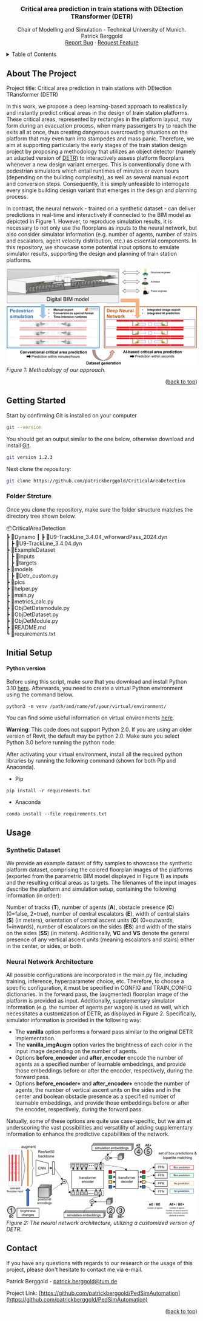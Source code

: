 <div id="top"></div>

<!-- PROJECT LOGO -->
<br />
<div align="center">

  <h3 align="center">Critical area prediction in train stations with DEtection TRansformer (DETR)</h3>

  <p align="center">
    Chair of Modelling and Simulation - Technical University of Munich.
    <br />
    Patrick Berggold
    <br />
    <a href="mailto:patrick.berggold@tum.de">Report Bug</a>
    ·
    <a href="mailto:patrick.berggold@tum.de">Request Feature</a>
  </p>
</div>

<!-- TABLE OF CONTENTS -->
<details>
  <summary>Table of Contents</summary>
  <ol>
    <li>
      <a href="#about-the-project">About The Project</a>
    </li>
    <li>
      <a href="#getting-started">Getting Started</a>
    </li>
    <li><a href="#usage">Usage</a></li>
    <li><a href="#contact">Contact</a></li>
  </ol>
</details>

<!-- ABOUT THE PROJECT -->

## About The Project

Project title: Critical area prediction in train stations with DEtection TRansformer (DETR)

In this work, we propose a deep learning-based approach to realistically and instantly predict critical areas in the design of train station platforms. These critical areas, represented by rectangles in the platform layout, 
may form during an evacuation process, when many passengers try to reach the exits all at once, thus creating dangerous overcrowding situations on the platform that may even turn into stampedes and mass panic. 
Therefore, we aim at supporting particularly the early stages of the train station design project by proposing a methodology that utilizes an object detector (namely an adapted version of [DETR](https://arxiv.org/abs/2005.12872)) to interactively assess platform floorplans whenever a new design variant emerges. This is conventionally done with pedestrian simulators which entail runtimes of minutes or even hours (depending on the building complexity), as well as several manual export and conversion steps. 
Consequently, it is simply unfeasible to interrogate every single building design variant that emerges in the design and planning process. 

In contrast, the neural network - trained on a synthetic dataset - can deliver predictions in real-time and interactively if connected to the BIM model as depicted in Figure 1. However, to reproduce simulation results, it is necessary to not only use the 
floorplans as inputs to the neural network, but also consider simulator information (e.g. number of agents, number of stairs and escalators, agent velocity distribution, etc.) as essential components. In this repository, we showcase
some potential input options to emulate simulator results, supporting the design and planning of train station platforms.

![Figure 1: Methodology of our approach.](/pics/methodology.PNG)
*Figure 1: Methodology of our approach.*

<p align="right">(<a href="#top">back to top</a>)</p>

<!-- GETTING STARTED -->

## Getting Started

Start by confirming Git is installed on your computer

```sh
git --version
```

You should get an output similar to the one below, otherwise download and install [Git](https://git-scm.com/downloads).

```sh
git version 1.2.3
```

Next clone the repository:

```sh
git clone https://github.com/patrickberggold/CriticalAreaDetection
```

### Folder Strcture

Once you clone the repository, make sure the folder structure matches the directory tree shown below.

📦CriticalAreaDetection  
┣ 📂Dynamo
┃ ┣ 📜U9-TrackLine_3.4.04_wForwardPass_2024.dyn  
┃ ┣ 📜U9-TrackLine_3.4.04.dyn  
┣ 📂ExampleDataset  
┃ ┣ 📂inputs  
┃ ┣ 📂targets  
┣ 📂models  
┃ ┣ 📜Detr_custom.py  
┣ 📂pics  
┣ 📜helper.py  
┣ 📜main.py  
┣ 📜metrics_calc.py  
┣ 📜ObjDetDatamodule.py  
┣ 📜ObjDetDataset.py  
┣ 📜ObjDetModule.py  
┣ 📜README.md  
┗ 📜requirements.txt

## Initial Setup

#### Python version

<!-- 3.10.13 -->
Before using this script, make sure that you download and install Python 3.10 [here](https://www.python.org/downloads/). Afterwards, you need to create a virtual Python environment using the command below.

```
python3 -m venv /path/and/name/of/your/virtual/environment/
```

You can find some useful information on virtual environments [here](https://docs.python.org/3/library/venv.html#creating-virtual-environments).

**Warning**: This code does not support Python 2.0. If you are using an older version of Revit, the default may be python 2.0. Make sure you select Python 3.0 before running the python node.

After activating your virtual environment, install all the required python libraries by running the following command (shown for both Pip and Anaconda).

- Pip

```
pip install -r requirements.txt
```

- Anaconda

```
conda install --file requirements.txt
```

<!-- USAGE EXAMPLES -->

## Usage

### Synthetic Dataset
We provide an example dataset of fifty samples to showcase the synthetic platform dataset, comprising the colored floorplan images of the platforms (exported from the parametric BIM model displayed in Figure 1) as inputs 
and the resulting critical areas as targets. The filenames of the input images describe the platform and simulation setup, containing the following information (in order):

Number of tracks (**T**), number of agents (**A**), obstacle presence (**C**) (0=false, 2=true), number of central escalators (**E**), width of central stairs (**S**) (in meters), 
orientation of central ascent units (**O**) (0=outwards, 1=inwards), number of escalators on the sides (**ES**) and width of the stairs on the sides (**SS**) (in meters). Additionally,
**VC** and **VS** denote the general presence of any vertical ascent units (meaning escalators and stairs) either in the center, or sides, or both.


### Neural Network Architecture
All possible configurations are incorporated in the main.py file, including training, inference, hyperparameter choice, etc. Therefore, to choose a specific configuration, it must be specified in 
CONFIG and TRAIN_CONFIG dictionaries. In the forward pass, the (augmented) floorplan image of the platform is provided as input. Additionally, supplementary simulator information (e.g. the number of agents per wagon) is used as well,
which necessitates a customization of DETR, as displayed in Figure 2. Specifically, simulator information is provided in the following way:

* The **vanilla** option performs a forward pass similar to the original DETR implementation.
* The **vanilla_imgAugm** option varies the brightness of each color in the input image depending on the number of agents.
* Options **before_encoder** and **after_encoder** encode the number of agents as a specified number of learnable embeddings, and provide those embeddings before or after the encoder, respectively, 
during the forward pass.
* Options **before_encoder+** and **after_encoder+** encode the number of agents, the number of vertical ascent units on the sides and in the center and boolean obstacle presence as a specified number of learnable embeddings,
and provide those embeddings before or after the encoder, respectively, during the forward pass.

Natually, some of these options are quite use case-specific, but we aim at underscoring the vast possibilities and versatility of adding supplementary information to enhance the predictive capabilities of the network.

![Figure 2: The neural network architecture, utilizing a customized version of the DETR.](/pics/detr_custom.PNG)
*Figure 2: The neural network architecture, utilizing a customized version of DETR.*

<!-- CONTACT -->

## Contact

If you have any questions with regards to our research or the usage of this project, please don't hesitate to contact me via e-mail.

Patrick Berggold - patrick.berggold@tum.de

Project Link: [https://github.com/patrickberggold/PedSimAutomation](https://github.com/patrickberggold/PedSimAutomation)

<p align="right">(<a href="#top">back to top</a>)</p>

<!-- ACKNOWLEDGMENTS -->

<!-- MARKDOWN LINKS & IMAGES -->
<!-- https://www.markdownguide.org/basic-syntax/#reference-style-links -->

[contributors-shield]: https://img.shields.io/github/contributors/othneildrew/Best-README-Template.svg?style=for-the-badge
[contributors-url]: https://github.com/othneildrew/Best-README-Template/graphs/contributors
[forks-shield]: https://img.shields.io/github/forks/othneildrew/Best-README-Template.svg?style=for-the-badge
[forks-url]: https://github.com/othneildrew/Best-README-Template/network/members
[stars-shield]: https://img.shields.io/github/stars/othneildrew/Best-README-Template.svg?style=for-the-badge
[stars-url]: https://github.com/othneildrew/Best-README-Template/stargazers
[issues-shield]: https://img.shields.io/github/issues/othneildrew/Best-README-Template.svg?style=for-the-badge
[issues-url]: https://github.com/othneildrew/Best-README-Template/issues
[license-shield]: https://img.shields.io/github/license/othneildrew/Best-README-Template.svg?style=for-the-badge
[license-url]: https://github.com/othneildrew/Best-README-Template/blob/master/LICENSE.txt
[linkedin-shield]: https://img.shields.io/badge/-LinkedIn-black.svg?style=for-the-badge&logo=linkedin&colorB=555
[linkedin-url]: https://linkedin.com/in/othneildrew
[product-screenshot]: images/screenshot.png
